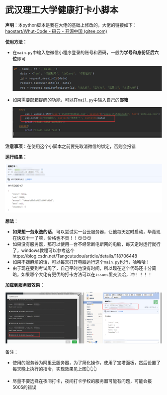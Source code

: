 # 武汉理工大学健康打卡小脚本

**声明**：本python脚本是我在大佬的基础上修改的，大佬的链接如下：[haostart/Whut-Code - 码云 - 开源中国 (gitee.com)](https://gitee.com/haostart/whut-code?_from=gitee_search)

**使用方法：**

- 在`main.py`中输入您微信小程序登录的账号和密码，一般为**学号和身份证后六位**即可

  ![image-20211212171100842](image-20211212171100842.png)

- 如果需要邮箱提醒的功能，可以在`mail.py`中输入自己的**邮箱**

  ![image-20211212171340475](image-20211212171340475.png)

**注意事项**：在使用这个小脚本之前要先取消微信的绑定，否则会报错

**运行结果：**

![image-20211212171551241](image-20211212171551241.png)

**想法**：

- **如果想一劳永逸的话**，可以尝试买一台云服务器，让他每天定时启动，毕竟现在快双十一了嘛，价格也不贵！！😏😏😏
- 如果没有服务器，那可以使用一台不经常断电断网的电脑，每天定时运行就行了，windows教程可以参考这个https://blog.csdn.net/Tangcutudou/article/details/118706448
- 如果不嫌麻烦的话，可以每天打开电脑运行这个`main.py`也行，哈哈哈！
- 由于现在要到考试周了，自己平时也没有时间，所以现在这个代码还十分简略，如果哪个大佬有更优的打卡方法可以在`issues`里交流哈，冲！！！！



**加载到服务器效果：**

![image-20220109084805626](image-20220109084805626.png)

备注：

- 使用的服务器为阿里云服务器，为了简化操作，使用了宝塔面板，然后设置了每天晚上执行的指令，实现效果见上图👆👆👆

- 尽量不要选择在夜间打卡，夜间打卡学校的服务器可能有问题，可能会报5005的错误
